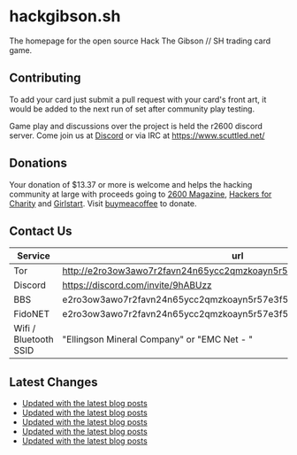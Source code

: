 # hackgibson.sh
The homepage for the open source Hack The Gibson // SH trading card game.


## Contributing

To add your card just submit a pull request with your card's front art, it would be added to the next run of set after community play testing.

Game play and discussions over the project is held the r2600 discord server. Come join us at [Discord](https://discord.com/invite/9hABUzz) or via IRC at https://www.scuttled.net/


## Donations

Your donation of $13.37 or more is welcome and helps the hacking community at large with proceeds going to [2600 Magazine](https://2600.com/), [Hackers for Charity](https://hackersforcharity.org) and [Girlstart](https://girlstart.org).  Visit [buymeacoffee](https://www.buymeacoffee.com/hackgibson.sh) to donate.


## Contact Us

Service | url
-|-
Tor | http://e2ro3ow3awo7r2favn24n65ycc2qmzkoayn5r57e3f56nvjwdcgg32ad.onion
Discord | https://discord.com/invite/9hABUzz
BBS | e2ro3ow3awo7r2favn24n65ycc2qmzkoayn5r57e3f56nvjwdcgg32ad.onion:23
FidoNET | e2ro3ow3awo7r2favn24n65ycc2qmzkoayn5r57e3f56nvjwdcgg32ad.onion:24554
Wifi / Bluetooth SSID | "Ellingson Mineral Company" or "EMC Net - <fidonet address>"

## Latest Changes
<!-- BLOG-POST-LIST:START -->
- [Updated with the latest blog posts](https://github.com/DFW2600/hackgibson.sh/commit/3922d4db429e7726a738fca8480bb099f4a1adbf)
- [Updated with the latest blog posts](https://github.com/DFW2600/hackgibson.sh/commit/b778f0854163aa27d89c344194c4b44e91adf8d3)
- [Updated with the latest blog posts](https://github.com/DFW2600/hackgibson.sh/commit/8d84af69ad8fbc52c2f50e057e9d755fd98eb1be)
- [Updated with the latest blog posts](https://github.com/DFW2600/hackgibson.sh/commit/175b643b938025382a8298547f44fe40f8a8d927)
- [Updated with the latest blog posts](https://github.com/DFW2600/hackgibson.sh/commit/0ce0411ae2ae7c3fa31c8c51251a6e82a4158c3a)
<!-- BLOG-POST-LIST:END -->
